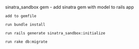 sinatra_sandbox gem - add sinatra gem with model to rails app

    add to gemfile

    run bundle install

    run rails generate sinatra_sandbox:initialize

    run rake db:migrate
